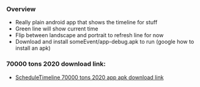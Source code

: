 ### Overview

- Really plain android app that shows the timeline for stuff
- Green line will show current time
- Flip between landscape and portrait to refresh line for now
- Download and install someEvent/app-debug.apk to run (google how to install an apk)

### 70000 tons 2020 download link:

- [ScheduleTimeline 70000 tons 2020 app apk download link](https://github.com/alsauce/ScheduleTimeline/raw/master/70k2020apk/app-debug.apk)